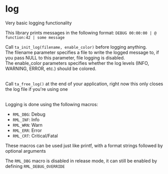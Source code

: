 # log
Very basic logging functionality

This library prints messages in the following format:
`DEBUG 00:00:00 | @ function:42 | some message`

Call `ta_init_log(filename, enable_color)` before logging anything.<br>
The filename parameter specifies a file to write the logged message to, if you pass NULL to this parameter, file logging is disabled.<br>
The enable_color parameters specifies whether the log levels (INFO, WARNING, ERROR, etc.) should be colored.<br><br>

Call `ta_free_log()` at the end of your application, right now this only closes the log file if you're using one<br><br>

Logging is done using the following macros:
* `RML_DBG`: Debug
* `RML_INF`: Info
* `RML_WRN`: Warn
* `RML_ERR`: Error
* `RML_CRT`: Critical/Fatal

These macros can be used just like printf, with a format strings followed by optional arguments

The `RML_DBG` macro is disabled in release mode, it can still be enabled by defining `RML_DEBUG_OVERRIDE`
